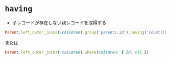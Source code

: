 # `having`
- 子レコードが存在しない親レコードを取得する
```ruby
Parent.left_outer_joins(:children).group('parents.id').having('count(children.id) = 0')
```

または

```ruby
Parent.left_outer_joins(:children).where(children: { id: nil })
```
